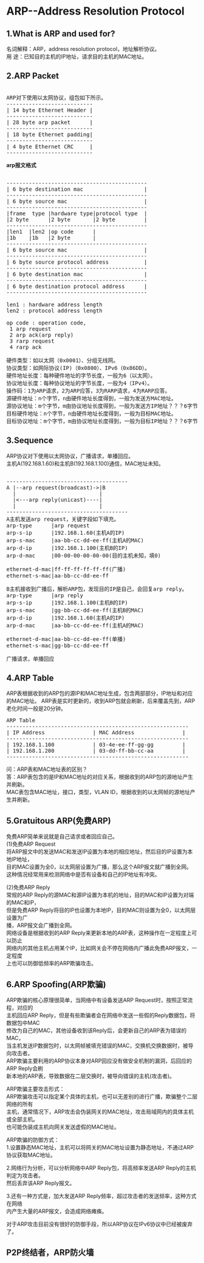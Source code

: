# ARP--Address Resolution Protocol              
    
## 1.What is ARP and used for? 
名词解释：ARP，address resolution protocol，地址解析协议。  
用    途：已知目的主机的IP地址，请求目的主机的MAC地址。  
  
## 2.ARP Packet  
<pre>  
ARP对下使用以太网协议，组包如下所示。  
---------------------------            
| 14 byte Ethernet Header |             
---------------------------            
| 28 byte arp packet      |            
---------------------------            
| 18 byte Ethernet padding|            
---------------------------            
| 4 byte Ethernet CRC     |            
---------------------------            
</pre>  
**arp报文格式**              
<pre>            
--------------------------------------------            
| 6 byte destination mac                   |            
--------------------------------------------            
| 6 byte source mac                        |            
--------------------------------------------            
|frame  type |hardware type|protocol type  |            
|2 byte      |2 byte       |2 byte         |            
--------------------------------------------            
|len1  |len2 |op code      |            
|1b    |1b   |2 byte       |            
--------------------------------------------            
| 6 byte source mac                        |            
--------------------------------------------            
| 6 byte source protocol address           |            
--------------------------------------------            
| 6 byte destination mac                   |            
--------------------------------------------            
| 6 byte destination protocol address      |            
--------------------------------------------            
            
len1 : hardware address length            
len2 : protocol address length            
            
op code : operation code,             
 1 arp request             
 2 arp ack(arp reply)            
 3 rarp request            
 4 rarp ack            
            
硬件类型：如以太网（0x0001）、分组无线网。            
协议类型：如网际协议(IP)（0x0800）、IPv6（0x86DD）。            
硬件地址长度：每种硬件地址的字节长度，一般为6（以太网）。            
协议地址长度：每种协议地址的字节长度，一般为4（IPv4）。            
操作码：1为ARP请求，2为ARP应答，3为RARP请求，4为RARP应答。            
源硬件地址：n个字节，n由硬件地址长度得到，一般为发送方MAC地址。            
源协议地址：m个字节，m由协议地址长度得到，一般为发送方IP地址？？？6字节？？？。            
目标硬件地址：n个字节，n由硬件地址长度得到，一般为目标MAC地址。            
目标协议地址：m个字节，m由协议地址长度得到，一般为目标IP地址？？？6字节？？？。            
</pre>            
  
## 3.Sequence  
ARP协议对下使用以太网协议，广播请求，单播回应。  
主机A(192.168.1.60)和主机B(192.168.1.100)通信，MAC地址未知。  
<pre>  
--------------------------------------
A |--arp request(broadcast)->|B
  |                          |
  |<---arp reply(unicast)----|
  |                          |
--------------------------------------
A主机发送arp request，关键字段如下填充。  
arp-type      |arp request  
arp-s-ip      |192.168.1.60(主机A的IP)  
arp-s-mac     |aa-bb-cc-dd-ee-ff(主机A的MAC)  
arp-d-ip      |192.168.1.100(主机B的IP)  
arp-d-mac     |00-00-00-00-00-00(目的主机未知，填0)  
  
ethernet-d-mac|ff-ff-ff-ff-ff-ff(广播)  
ethernet-s-mac|aa-bb-cc-dd-ee-ff  
  
B主机接收到广播后，解析ARP包，发现目的IP是自己，会回复arp reply。  
arp-type      |arp reply  
arp-s-ip      |192.168.1.100(主机B的IP)  
arp-s-mac     |gg-bb-cc-dd-ee-ff(主机B的MAC)  
arp-d-ip      |192.168.1.60(主机A的IP)  
arp-d-mac     |aa-bb-cc-dd-ee-ff(主机A的MAC)  
  
ethernet-d-mac|aa-bb-cc-dd-ee-ff(单播)  
ethernet-s-mac|gg-bb-cc-dd-ee-ff  
  
广播请求，单播回应  
</pre>  
  
## 4.ARP Table          
ARP表根据收到的ARP包的源IP和MAC地址生成，包含两部部分，IP地址和对应的MAC地址。
ARP表是实时更新的，收到ARP包就会刷新，后来覆盖先到，ARP老化时间一般是20分钟。
<pre>
ARP Table
---------------------------------------------------------
| IP Address               | MAC Address               |
---------------------------------------------------------
| 192.168.1.100            | 03-4e-ee-ff-gg-gg         |
| 192.168.1.200            | 03-dd-ff-bb-cc-aa         |
---------------------------------------------------------
</pre>
问：ARP表和MAC地址表的区别？        
答：ARP表包含的是IP和MAC地址的对应关系，根据收到的ARP包的源地址产生并刷新。        
	MAC表包含MAC地址，接口，类型，VLAN ID，根据收到的以太网帧的源地址产生并刷新。      
    
## 5.Gratuitous ARP(免费ARP)          
免费ARP简单来说就是自己请求或者回应自己。        
(1)免费ARP Request        
将ARP报文中的发送MAC和发送IP设置为本地的相应地址，然后目的IP设置为本地IP地址，          
目的MAC设置为全0，以太网层设置为广播，那么这个ARP报文就广播到全网。        
这种情况经常用来检测网络中是否有设备和自己的IP地址有冲突。        
        
(2)免费ARP Reply        
常规的ARP Reply的源MAC和源IP设置为本机的地址，目的MAC和IP设置为对端的MAC和IP，          
但是免费ARP Reply将目的IP也设置为本地IP，目的MAC则设置为全0，以太网层设置为广        
播，ARP报文会广播到全网。        
网络设备是根据收到的ARP Reply来更新本地的ARP表，这种操作在一定程度上可以防止        
网络内的其他主机占用某个IP，比如网关会不停在网络内广播此免费ARP报文，一定程度        
上也可以防御低频率的ARP欺骗攻击。        
        
## 6.ARP Spoofing(ARP欺骗)             
ARP欺骗的核心原理很简单，当网络中有设备发送ARP Request时，按照正常流程，对应的          
主机回应ARP Reply，但是有些欺骗者会在网络中发送一些假的Reply数据包，将数据包中MAC          
修改为自己的MAC，其他设备收到该Reply后，会更新自己的ARP表为错误的MAC，          
当主机发送IP数据包时，以太网帧被填充错误的MAC，交换机交换数据时，被导向攻击者。          
ARP欺骗主要利用的ARP协议本身对ARP回应没有做安全机制的漏洞，后回应的ARP Reply会刷          
新本地的ARP表，导致数据在二层交换时，被导向错误的主机(攻击者)。          
    
ARP欺骗主要攻击形式：      
ARP欺骗攻击可以指定某个具体的主机，也可以无差别的进行广播，欺骗整个二层网络的所有      
主机，通常情况下，ARP攻击会伪装网关的MAC地址，攻击局域网内的具体主机或全部主机。    
也可能伪装成主机向网关发送虚假的MAC地址。    
    
ARP欺骗的防御方式：    
1.设置静态MAC地址，主机可以将网关的MAC地址设置为静态地址，不通过ARP协议获取MAC地址。      
    
2.网络行为分析，可以分析网络中ARP Reply包，将高频率发送ARP Reply的主机判定为攻击者。  
然后丢弃该ARP Reply报文。    
    
3.还有一种方式是，加大发送ARP Reply频率，超过攻击者的发送频率，这种方式在网络    
内产生大量的ARP报文，会造成网络瘫痪。    
    
对于ARP攻击目前没有很好的防御手段，所以ARP协议在IPv6协议中已经被废弃了。    
    
## P2P终结者，ARP防火墙    
